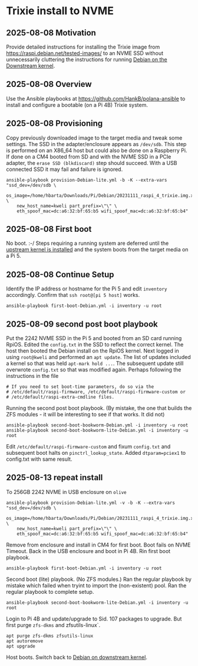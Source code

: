 # Trixie install to NVME

## 2025-08-08 Motivation

Provide detailed instructions for installing the Trixie image from <https://raspi.debian.net/tested-images/> to an NVME SSD without unnecessarily cluttering the instructions for running [Debian on the Downstream kernel](./Debian_on_downstream_kernel.md).

## 2025-08-08 Overview

Use the Ansible playbooks at <https://github.com/HankB/polana-ansible> to install and configure a bootable (on a Pi 4B) Trixie system.

## 2025-08-08 Provisioning

Copy previously downloaded image to the target media and tweak some settings. The SSD in the adapter/enclosure appears as `/dev/sdb`. This step is performed on an X86_64 host but could also be done on a Raspberry Pi. If done on a CM4 booted from SD and with the NVME SSD in a PCIe adapter, the `erase SSD (blkdiscard)` step should succeed. With a USB connected SSD it may fail and failure is ignored.

```text
ansible-playbook provision-Debian-lite.yml -b -K --extra-vars "ssd_dev=/dev/sdb \
    os_image=/home/hbarta/Downloads/Pi/Debian/20231111_raspi_4_trixie.img.xz \
    new_host_name=kweli part_prefix=\"\" \
    eth_spoof_mac=dc:a6:32:bf:65:b5 wifi_spoof_mac=dc:a6:32:bf:65:b4"
```

## 2025-08-08 First boot

No boot. :-/ Steps requiring a running system are deferred until the [upstream kernel is installed](./Debian_on_downstream_kernel.md#2025-08-08-copy-to-target-media) and the system boots from the target media on a Pi 5.

## 2025-08-08 Continue Setup

Identify the IP address or hostname for the Pi 5 and edit `inventory` accordingly. Confirm that `ssh root@[pi 5 host]` works.

```text
ansible-playbook first-boot-Debian.yml -i inventory -u root
```

## 2025-08-09 second post boot playbook

Put the 2242 NVME SSD in the Pi 5 and booted from an SD card running RpiOS. Edited the `config.txt` in the SSD to reflect the correct kernel. The host then booted the Debian install on the RpiOS kernel. Next logged in using `root@kweli` and performed an `apt update`. The list of updates included a kernel so that was held `apt-mark hold ...`. The subsequent update still overwrote `config.txt` so that was modified again. Perhaps following the instructions in the file

```text
# If you need to set boot-time parameters, do so via the
# /etc/default/raspi-firmware, /etc/default/raspi-firmware-custom or
# /etc/default/raspi-extra-cmdline files.
```

Running the second post boot playbook. (By mistake, the one that builds the ZFS modules - it will be interesting to see if that works. It did not) 

```text
ansible-playbook second-boot-bookworm-Debian.yml -i inventory -u root
ansible-playbook second-boot-bookworm-lite-Debian.yml -i inventory -u root
```

Edit `/etc/default/raspi-firmware-custom` and fixum `config.txt` and subsequent boot halts on `pinctrl_lookup_state`. Added `dtparam=pciex1` to config.txt with same result.

## 2025-08-13 repeat install

To 256GB 2242 NVME in USB enclosure on `olive`

```text
ansible-playbook provision-Debian-lite.yml -v -b -K --extra-vars "ssd_dev=/dev/sdb \
    os_image=/home/hbarta/Downloads/Pi/Debian/20231111_raspi_4_trixie.img.xz \
    new_host_name=kweli part_prefix=\"\" \
    eth_spoof_mac=dc:a6:32:bf:65:b5 wifi_spoof_mac=dc:a6:32:bf:65:b4"
```

Remove from enclosure and install in CM4 for first boot. Boot fails on NVME Timeout. Back in the USB enclosure and boot in Pi 4B. Rin first boot playbook.

```text
ansible-playbook first-boot-Debian.yml -i inventory -u root
```

Second boot (lite) playbook. (No ZFS modules.) Ran the regular playbook by mistake which failed when tryint to import the (non-existent) pool. Ran the regular playbook to complete setup.

```text
ansible-playbook second-boot-bookworm-lite-Debian.yml -i inventory -u root
```

Login to Pi 4B and update/upgrade to Sid. 107 packages to upgrade. But first purge `zfs-dkms` and zfsutils-linux`.

```text
apt purge zfs-dkms zfsutils-linux
apt autoremove
apt upgrade
```

Host boots. Switch back to [Debian on downstream kernel](./Debian_on_downstream_kernel.md#2025-08-13-build).
